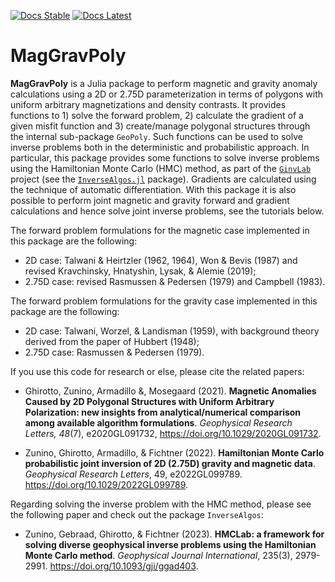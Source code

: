[![Docs Stable](https://img.shields.io/badge/docs-stable-blue.svg)](https://GinvLab.github.io/MagGravPoly.jl/stable)
[![Docs Latest](https://img.shields.io/badge/docs-latest-blue.svg)](https://GinvLab.github.io/MagGravPoly.jl/dev)


# MagGravPoly

**MagGravPoly** is a Julia package to perform magnetic and gravity anomaly calculations using a 2D or 2.75D parameterization in terms of polygons with uniform arbitrary magnetizations and density contrasts. It provides functions to 1) solve the forward problem, 2) calculate the gradient of a given misfit function and 3) create/manage polygonal structures through the internal sub-package `GeoPoly`. Such functions can be used to solve inverse problems both in the deterministic and probabilistic approach. In particular, this package provides some functions to solve inverse problems using the Hamiltonian Monte Carlo (HMC) method, as part of the [`GinvLab`](https://github.com/GinvLab/.jl) project (see the [`InverseAlgos.jl`](https://github.com/GinvLab/InverseAlgos.jl) package). Gradients are calculated using the technique of automatic differentiation.
With this package it is also possible to perform joint magnetic and gravity forward and gradient calculations and hence solve joint inverse problems, see the tutorials below.

The forward problem formulations for the magnetic case implemented in this package are the following:
* 2D case: Talwani & Heirtzler (1962, 1964), Won & Bevis (1987) and revised Kravchinsky, Hnatyshin, Lysak, & Alemie (2019);
* 2.75D case: revised Rasmussen & Pedersen (1979) and Campbell (1983).

The forward problem formulations for the gravity case implemented in this package are the following:
* 2D case: Talwani, Worzel, & Landisman (1959), with background theory derived from the paper of Hubbert (1948);
* 2.75D case:  Rasmussen & Pedersen (1979).

  
If you use this code for research or else, please cite the related papers:

* Ghirotto, Zunino, Armadillo &, Mosegaard (2021). **Magnetic Anomalies Caused by 2D Polygonal Structures with Uniform Arbitrary Polarization: new insights from analytical/numerical comparison among available algorithm formulations**. *Geophysical Research Letters, 48*(7), e2020GL091732, https://doi.org/10.1029/2020GL091732.

* Zunino, Ghirotto, Armadillo, & Fichtner (2022). **Hamiltonian Monte Carlo probabilistic joint inversion of 2D (2.75D) gravity and magnetic data**. *Geophysical Research Letters*,  49, e2022GL099789. https://doi.org/10.1029/2022GL099789.

Regarding solving the inverse problem with the HMC method, please see the following paper and check out the package `InverseAlgos`:

* Zunino, Gebraad, Ghirotto, & Fichtner (2023). **HMCLab: a framework for solving diverse geophysical inverse problems using the Hamiltonian Monte Carlo method**. *Geophysical Journal International*, 235(3), 2979-2991. https://doi.org/10.1093/gji/ggad403.
